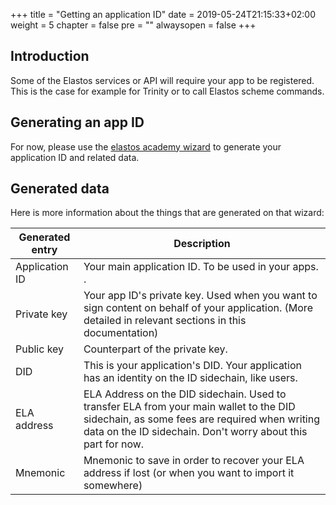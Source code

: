 +++
title = "Getting an application ID"
date = 2019-05-24T21:15:33+02:00
weight = 5
chapter = false
pre = ""
alwaysopen = false
+++ 

## Introduction

Some of the Elastos services or API will require your app to be registered. This is the case for example for Trinity or to call Elastos scheme commands.

## Generating an app ID

For now, please use the [elastos academy wizard](https://elastos.academy/did-wizard/) to generate your application ID and related data.

## Generated data

Here is more information about the things that are generated on that wizard:

| Generated entry | Description |
| -------- | -------- |
| Application ID | Your main application ID. To be used in your apps. .|
| Private key | Your app ID's private key. Used when you want to sign content on behalf of your application. (More detailed in relevant sections in this documentation) |
| Public key | Counterpart of the private key. |
| DID | This is your application's DID. Your application has an identity on the ID sidechain, like users. |
| ELA address | ELA Address on the DID sidechain. Used to transfer ELA from your main wallet to the DID sidechain, as some fees are required when writing data on the ID sidechain. Don't worry about this part for now. |
| Mnemonic | Mnemonic to save in order to recover your ELA address if lost (or when you want to import it somewhere) |